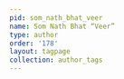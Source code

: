 ```yaml
---
pid: som_nath_bhat_veer
name: Som Nath Bhat “Veer”
type: author
order: '178'
layout: tagpage
collection: author_tags
---
```

